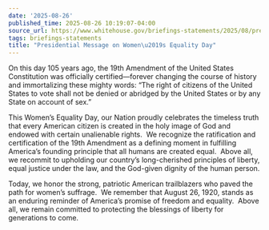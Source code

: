 ```yaml
---
date: '2025-08-26'
published_time: 2025-08-26 10:19:07-04:00
source_url: https://www.whitehouse.gov/briefings-statements/2025/08/presidential-message-on-womens-equality-day/
tags: briefings-statements
title: "Presidential Message on Women\u2019s Equality Day"
---
```

 
On this day 105 years ago, the 19th Amendment of the United States
Constitution was officially certified—forever changing the course of
history and immortalizing these mighty words: “The right of citizens of
the United States to vote shall not be denied or abridged by the United
States or by any State on account of sex.”

This Women’s Equality Day, our Nation proudly celebrates the timeless
truth that every American citizen is created in the holy image of God
and endowed with certain unalienable rights.  We recognize the
ratification and certification of the 19th Amendment as a defining
moment in fulfilling America’s founding principle that all humans are
created equal.  Above all, we recommit to upholding our country’s
long-cherished principles of liberty, equal justice under the law, and
the God-given dignity of the human person.

Today, we honor the strong, patriotic American trailblazers who paved
the path for women’s suffrage.  We remember that August 26, 1920, stands
as an enduring reminder of America’s promise of freedom and equality. 
Above all, we remain committed to protecting the blessings of liberty
for generations to come.
